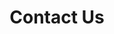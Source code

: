 ---
title: "Contact Us"
layout: "contact"
services_offered:
- web design
- web development
- ecommerce development
- branding & graphic design
- video production
- audio production
- photography
- other
---